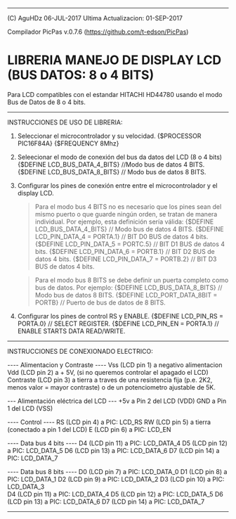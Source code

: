 ---------------------------------------------------------------------------------

 (C) AguHDz 06-JUL-2017
 Ultima Actualizacion: 01-SEP-2017

 Compilador PicPas v.0.7.6 (https://github.com/t-edson/PicPas)

 LIBRERIA MANEJO DE DISPLAY LCD (BUS DATOS: 8 o 4 BITS)
 ======================================================
 Para LCD compatibles con el estandar HITACHI HD44780 usando el modo Bus 
 de Datos de 8 o 4 bits.
 
---------------------------------------------------------------------------------

 INSTRUCCIONES DE USO DE LIBRERIA:
  
  1. Seleccionar el microcontrolador y su velocidad.
     {$PROCESSOR PIC16F84A}
     {$FREQUENCY 8Mhz}

  2. Seleecionar el modo de conexión del bus da datos del LCD (8 o 4 bits)
     {$DEFINE LCD_BUS_DATA_4_BITS} //Modo bus de datos 4 BITS.
     {$DEFINE LCD_BUS_DATA_8_BITS} // Modo bus de datos 8 BITS.

  3. Configurar los pines de conexión entre entre el microcontrolador y el
     display LCD.

     > Para el modo bus 4 BITS no es necesario que los pines sean del mismo
       puerto o que guarde ningún orden, se tratan de manera individual. Por
       ejemplo, esta definición sería válida:
       {$DEFINE LCD_BUS_DATA_4_BITS}       // Modo bus de datos 4 BITS.
       {$DEFINE LCD_PIN_DATA_4 = PORTA.1}  // BIT D0 BUS de datos 4 bits.
       {$DEFINE LCD_PIN_DATA_5 = PORTC.5}  // BIT D1 BUS de datos 4 bits.
       {$DEFINE LCD_PIN_DATA_6 = PORTB.1}  // BIT D2 BUS de datos 4 bits.
       {$DEFINE LCD_PIN_DATA_7 = PORTB.2}  // BIT D3 BUS de datos 4 bits.

     > Para el modo bus 8 BITS se debe definir un puerta completo como bus
       de datos. Por ejemplo:
       {$DEFINE LCD_BUS_DATA_8_BITS}         // Modo bus de datos 8 BITS.
       {$DEFINE LCD_PORT_DATA_8BIT = PORTB}  // Puerto de bus de datos de 8 BITS. 
     
     
  4. Configurar los pines de control RS y ENABLE.
     {$DEFINE LCD_PIN_RS     = PORTA.0}  // SELECT REGISTER.
     {$DEFINE LCD_PIN_EN     = PORTA.1}  // ENABLE STARTS DATA READ/WRITE.
  
---------------------------------------------------------------------------------   
 
 INSTRUCCIONES DE CONEXIONADO ELECTRICO:
 
   ---- Alimentacion y Contraste ----
  Vss  (LCD pin 1) a negativo alimentacion
  Vdd  (LCD pin 2) a + 5V, (si no queremos controlar el apagado el LCD)
  Contraste (LCD pin 3) a tierra a traves de una resistencia fija (p.e. 2K2,
  menos valor = mayor contraste) o de un potenciometro ajustable de 5K.
  
  --- Alimentación eléctrica del LCD ---
    +5v a Pin 2 del LCD (VDD)
    GND a Pin 1 del LCD (VSS)
  
  ---- Control ----
    RS (LCD pin 4) a PIC: LCD_RS
    RW (LCD pin 5) a tierra (conectado a pin 1 del LCD)
    E  (LCD pin 6) a PIC: LCD_EN

  ---- Data bus 4 bits ----
    D4 (LCD pin 11) a PIC: LCD_DATA_4
    D5 (LCD pin 12) a PIC: LCD_DATA_5
    D6 (LCD pin 13) a PIC: LCD_DATA_6
    D7 (LCD pin 14) a PIC: LCD_DATA_7  
  
  ---- Data bus 8 bits ----
    D0 (LCD pin  7) a PIC: LCD_DATA_0
    D1 (LCD pin  8) a PIC: LCD_DATA_1
    D2 (LCD pin  9) a PIC: LCD_DATA_2
    D3 (LCD pin 10) a PIC: LCD_DATA_3  
    D4 (LCD pin 11) a PIC: LCD_DATA_4
    D5 (LCD pin 12) a PIC: LCD_DATA_5
    D6 (LCD pin 13) a PIC: LCD_DATA_6
    D7 (LCD pin 14) a PIC: LCD_DATA_7  
 
---------------------------------------------------------------------------------
